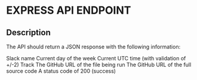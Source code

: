# EXPRESS API ENDPOINT

## Description

The API should return a JSON response with the following information:

Slack name
Current day of the week
Current UTC time (with validation of +/-2)
Track
The GitHub URL of the file being run
The GitHub URL of the full source code
A status code of 200 (success)